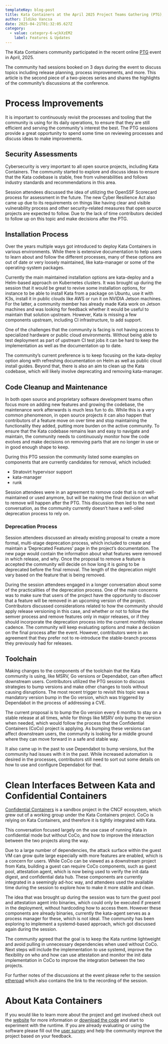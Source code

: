 ```yaml
---
templateKey: blog-post
title: Kata Containers at the April 2025 Project Teams Gathering (PTG), Part 2
author: Ildiko Vancsa
date: 2025-04-21T01:32:05.627Z
category:
  - value: category-6-wjkXzEM2
    label: Features & Updates
---
```


The Kata Containers community participated in the recent online [PTG](https://openinfra.dev/ptg/) event in April, 2025.

The community had sessions booked on 3 days during the event to discuss topics including release planning, process improvements, and more. This article is the second piece of a two-pieces series and shares the highlights of the community’s discussions at the conference.

# Process Improvements

It is important to continuously revisit the processes and tooling that the community is using for its daily operations, to ensure that they are still efficient and serving the community's interest the best. The PTG sessions provide a great opportunity to spend some time on reviewing processes and discuss ideas to make improvements.

## Security Assessments

Cybersecurity is very important to all open source projects, including Kata Containers. The community started to explore and discuss ideas to ensure that the Kata codebase is stable, free from vulnerabilities and follows industry standards and recommendations in this area.

Session attendees discussed the idea of utilizing the OpenSSF Scorecard process for assessment in the future. The new Cyber Resilience Act also came up due to its requirements on things like having clear and visible vulnerability process and other security-related measures that open source projects are expected to follow. Due to the lack of time contributors decided to follow up on this topic and make decisions after the PTG.

## Installation Process

Over the years multiple ways got introduced to deploy Kata Containers in various environments. While there is extensive documentation to help users to learn about and follow the different processes, many of these options are out of date or very loosely maintained, like kata-manager or some of the operating-system packages.

Currently the main maintained installation options are kata-deploy and a Helm-based approach on Kubernetes clusters. It was brought up during the session that it would be great to revive some installation options, for instance to be able to install Kata from a package on Ubuntu, use it with K3s, install it in public clouds like AWS or run it on NVIDIA Jetson machines. For the latter, a community member has already made Kata work on Jetson machines and was looking for feedback whether it would be useful to maintain that solution upstream. However, Kata is missing a few components upstream, including CI infrastructure, to add support.

One of the challenges that the community is facing is not having access to specialized hardware or public cloud environments. Without being able to test deployment as part of upstream CI test jobs it can be hard to keep the implementation as well as the documentation up to date.

The community’s current preference is to keep focusing on the kata-deploy option along with refreshing documentation on Helm as well as public cloud install guides. Beyond that, there is also an aim to clean up the Kata codebase, which will likely involve deprecating and removing kata-manager.

## Code Cleanup and Maintenance

In both open source and proprietary software development teams often focus more on adding new features and growing the codebase, the maintenance work afterwards is much less fun to do. While this is a very common phenomenon, in open source projects it can also happen that contributors of a feature move on over time and stop maintaining the functionality they added, putting more burden on the active community. To ensure that the Kata codebase remains lean and easy to navigate and maintain, the community needs to continuously monitor how the code evolves and make decisions on removing parts that are no longer in use or in good enough shape to keep.

During this PTG session the community listed some examples on components that are currently candidates for removal, which included:
- Stratovirt hypervisor support
- kata-manager
- runk

Session attendees were in an agreement to remove code that is not well-maintained or used anymore, but will be making the final decision on what to remove will happen after the PTG. This discussion then led to the next conversation, as the community currently doesn’t have a well-oiled deprecation process to rely on.

### Deprecation Process

Session attendees discussed an already existing proposal to create a more formal, multi-stage deprecation process, which included to create and maintain a ‘Deprecated Features’ page in the project’s documentation. The new page would contain the information about what features were removed in which release, and why. Once the proposal to remove a feature is accepted the community will decide on how long it is going to be deprecated before the final removal. The length of the deprecation might vary based on the feature that is being removed.

During the session attendees engaged in a longer conversation about some of the practicalities of the deprecation process. One of the main concerns was to make sure that users of the project have the opportunity to discover that a feature will be removed in an upcoming version of the project. Contributors discussed considerations related to how the community should apply release versioning in this case, and whether or not to follow the semver process and remove features only in major releases, or if they should incorporate the deprecation process into the current monthly release cadence. The community will keep evaluating options and make a decision on the final process after the event. However, contributors were in an agreement that they prefer not to re-introduce the stable-branch process they previously had for releases.

## Toolchain

Making changes to the components of the toolchain that the Kata community is using, like MSRV, Go versions or Dependabot, can often affect downstream users. Contributors utilized the PTG session to discuss strategies to bump versions and make other changes to tools without causing disruptions. The most recent trigger to revisit this topic was a mandatory version bump in the Go version, which was triggered by Dependabot in the process of addressing a CVE.

The current proposal is to bump the Go version every 6 months to stay on a stable release at all times, while for things like MSRV only bump the version when needed, which would follow the process that the Confidential Containers (CoCo) project is applying. As bumping these versions can affect downstream users, the community is looking for a middle ground where they can move forward in a safe and stable way.

It also came up in the past to use Dependabot to bump versions, but the community had issues with it in the past. While increased automation is desired in the processes, contributors still need to sort out some details on how to use and configure Dependabot for that.

# Clean Interfaces Between Kata and Confidential Containers

[Confidential Containers](https://confidentialcontainers.org) is a sandbox project in the CNCF ecosystem, which grew out of a working group under the Kata Containers project. CoCo is relying on Kata Containers, and therefore it is tightly integrated with Kata.

This conversation focused largely on the use case of running Kata in confidential mode but without CoCo, and how to improve the interaction between the two projects along the way.

Due to a large number of dependencies, the attack surface within the guest VM can grow quite large especially with  more features are enabled, which is a concern for users. While CoCo can be viewed as a downstream project from Kata, building a guest can require CoCo components, such as guest pool, attestation agent, which is now being used to verify the init data digest, and confidential data hub. These components are currently integrated in a seemingly ad-hoc way, and attendees used the available time during the session to explore how to make it more stable and clean.

The idea that was brought up during the session was to turn the guest pool and attestation agent into binaries, which could only be executed if present in the deployment, without hardcoding how to access them. However these components are already binaries, currently the kata-agent serves as a process manager for these, which is not ideal. The community has been exploring to implement a systemd-based approach, which got discussed again during the session.

The community agreed that the goal is to keep the Kata runtime lightweight and avoid pulling in unnecessary dependencies when used without CoCo. Next steps will include the implementation to use systemd, improve the flexibility on who and how can use attestation and monitor the init data implementation in CoCo to improve the integration between the two projects.


For further notes of the discussions at the event please refer to the session [etherpad](https://etherpad.opendev.org/p/r.13eb68713be1a237cf710f8911ed9f39) which also contains the link to the recording of the session.

# About Kata Containers
If you would like to learn more about the project and get involved check out the [website](https://www.katacontainers.io) for more information or [download the code](https://github.com/kata-containers) and start to experiment with the runtime. If you are already evaluating or using the software please fill out the [user survey](https://openinfrafoundation.formstack.com/forms/kata_containers_user_survey) and help the community improve the project based on your feedback.
